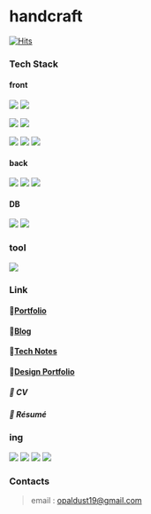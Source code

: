 # handcraft

[![Hits](https://hits.seeyoufarm.com/api/count/incr/badge.svg?url=https%3A%2F%2Fgithub.com%2Ffirsthandcraft&count_bg=%23FFE4AD&title_bg=%237F4500&icon=&icon_color=%23E7E7E7&title=hits&edge_flat=false)](https://hits.seeyoufarm.com)

<!--
[![Anurag's github stats](https://github-readme-stats.vercel.app/api?username=yeonii2)](https://github.com/anuraghazra/github-readme-stats)
[![Top Langs](https://github-readme-stats.vercel.app/api/top-langs/?username=yeonii2&layout=compact)](https://github.com/anuraghazra/github-readme-stats)
-->

### Tech Stack
#### front
<img src="https://img.shields.io/badge/HTML5-E34F26?style=for-the-badge&logo=HTML5&logoColor=white"> <img src="https://img.shields.io/badge/Thymeleaf-005F0F?style=for-the-badge&logo=Thymeleaf&logoColor=white"> 

<img src="https://img.shields.io/badge/CSS3-1572B6?style=for-the-badge&logo=CSS3&logoColor=white"> <img src="https://img.shields.io/badge/Sass-CC6699?style=for-the-badge&logo=Sass&logoColor=white"> 

<img src="https://img.shields.io/badge/JavaScript-F7DF1E?style=for-the-badge&logo=JavaScript&logoColor=white"> <img src="https://img.shields.io/badge/jQuery-0769AD?style=for-the-badge&logo=jQuery&logoColor=white"> <img src="https://img.shields.io/badge/Vue-4FC08D?style=for-the-badge&logo=Vue.js&logoColor=white">

#### back
<img src="https://img.shields.io/badge/java-007396?style=for-the-badge&logo=OpenJDK&logoColor=white"> <img src="https://img.shields.io/badge/springboot-6DB33F?style=for-the-badge&logo=springboot&logoColor=white"> <img src="https://img.shields.io/badge/Flask-000000?style=for-the-badge&logo=Flask&logoColor=white">

#### DB
<img src="https://img.shields.io/badge/MySQL-4479A1?style=for-the-badge&logo=MySQL&logoColor=white"> <img src="https://img.shields.io/badge/oracle-F80000?style=for-the-badge&logo=oracleL&logoColor=white">


### tool
<img src="https://img.shields.io/badge/Postman-FF6C37?style=for-the-badge&logo=Postman&logoColor=white">


### Link
#### 📕[Portfolio](https://fragrant-pawpaw-4c3.notion.site/c49342009e30472eb4a5661b1af3dd76?pvs=74)
#### 📗[Blog](https://handcraftdesign.tistory.com/)
#### 📘[Tech Notes](https://fragrant-pawpaw-4c3.notion.site/TECH-NOTES-631d009bfece4ea98713a169ec81e0aa?pvs=4)
#### 📙[Design Portfolio](https://fragrant-pawpaw-4c3.notion.site/1f48187bc7d5464dbaf562994c50a546?pvs=4)
##### 📑 CV
##### 📑 Résumé

### ing
<img src="https://img.shields.io/badge/Node.js-339933?style=for-the-badge&logo=Node.js&logoColor=white">  <img src="https://img.shields.io/badge/tailwindcss-06B6D4?style=for-the-badge&logo=tailwindcss&logoColor=white">  <img src="https://img.shields.io/badge/React-61DAFB?style=for-the-badge&logo=React&logoColor=white">  <img src="https://img.shields.io/badge/springboot-6DB33F?style=for-the-badge&logo=springboot&logoColor=white"> 

### Contacts
> email : opaldust19@gmail.com
